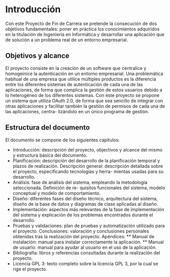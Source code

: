# Introducción

Con este Proyecto de Fin de Carrera se pretende la consecución de dos objetivos fundamentales: poner en práctica los conocimientos adquiridos en la titulación de Ingeniería en Informática y desarrollar una aplicación que de solución a un problema real de un entorno empresarial.

## Objetivos y alcance
El proyecto consiste en la creación de un software que centralice y homogeinice la autenticación en un entorno empresarial.
Una problemática habitual de una empresa que utilice múltiples productos es la diferencia entre los diferentes sistemas de autenticación de cada una de las aplicaciones, de forma que complica la gestión de estos usuarios debido a lo heterogéneo de los diferentes sistemas.
Con este proyecto se propone un sistema que utiliza OAuth 2.0, de forma que sea sencillo de integrar con otras aplicaciones y facilitar también la gestión de permisos de cada una de las aplicaciones, centra- lizándolo en un único programa de gestión.
<!-- 
To include a reference, add the citation key shown in the references.bib file.
-->

## Estructura del documento
El documento se compone de los siguientes capítulos:

* Introducción: descripción del proyecto, objectivos y alcance del mismo y estructura básica del documento.
* Planificación: descripción del desarrollo de la planificación temporal y plazos de realización. Descripción general: descripción detallada sobre el proyecto, especificando tecnologías y herra-
mientas usadas para su desarrollo.
* Análisis: fase de análisis del sistema, empleando la metodología seleccionada. Definición de re- quisitos funcionales del sistema, modelo conceptual y modelo de comportamiento.
* Diseño: diferentes fases del diseño técnico, arquitectura del sistema, diseño de la base de datos y diagramas de clase aplicadas al diseño.
* Implementación: aspectos más relevantes de la fase de implementación del sistema y explicación de los problemas encontrados durante el desarrollo.
* Pruebas y validaciones: plan de pruebas y automatización utilizado para el proyecto. Conclusiones: valoración y conclusiones personales obtenidas tras la realización del proyecto. Apéndices:
** Manual de instalación: manual para instalar correctamente la aplicación.
** Manual de usuario: manual para ayudar al usuario en el uso de la aplicación.
* Bibliografía: libros y referencias consultadas durante la realización del proyecto.
* Licencia GPL 3: texto completo sobre la licencia GPL 3, por la cual se rige el proyecto.

<!-- 
For italic, add one * on either side of the text
For bold, add two * on either side of the text
For bold and italic, add _** on either side of the text
-->

